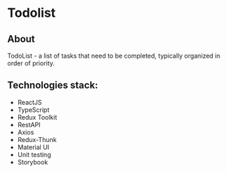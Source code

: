# Todolist

## About
TodoList - a list of tasks that need to be completed, typically organized in order of priority.

## Technologies stack:
* ReactJS
* TypeScript
* Redux Toolkit
* RestAPI
* Axios
* Redux-Thunk
* Material UI
* Unit testing
* Storybook


